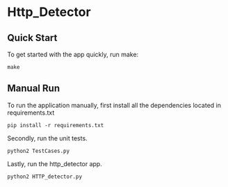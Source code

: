 # Http_Detector

## Quick Start

To get started with the app quickly, run make:

```
make 
```

## Manual Run

To run the application manually, first install all the dependencies located in requirements.txt

```
pip install -r requirements.txt
```

Secondly, run the unit tests.

```
python2 TestCases.py
```

Lastly, run the http_detector app.

```
python2 HTTP_detector.py
```

